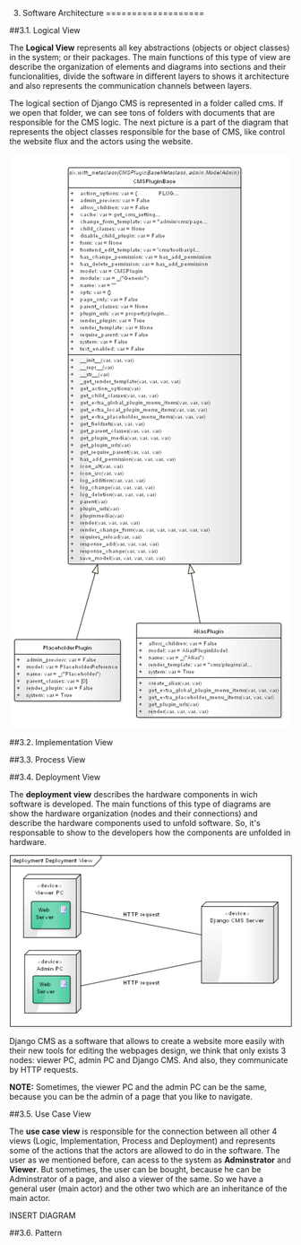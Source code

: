 3. Software Architecture
===================



##3.1. Logical View

The **Logical View** represents all key abstractions (objects or object classes) in the system; or their packages. The main functions of this type of view are describe the organization of elements and diagrams into sections and their funcionalities, divide the software in different layers to shows it architecture and also represents the communication channels between layers.

The logical section of Django CMS is represented in a folder called cms. If we open that folder, we can see tons of folders with documents that are responsible for the CMS logic. 
The next picture is a part of the diagram that represents the object classes responsible for the base of CMS, like control the website flux and the actors using the website.

![](/ESOF-docs/images/plugin.png)





##3.2. Implementation View

##3.3. Process View 

##3.4. Deployment View

The **deployment view** describes the hardware components in wich software is developed. The main functions of this type of diagrams are show the hardware organization (nodes and their connections) and describe the hardware components used to unfold software. So, it's responsable to show to the developers how the components are unfolded in hardware. 

![](/ESOF-docs/images/dev.png)

Django CMS as a software that allows to create a website more easily with their new tools for editing the webpages design, we think that only exists 3 nodes: viewer PC, admin PC and Django CMS. And also, they communicate by HTTP requests. 

**NOTE:** Sometimes, the viewer PC and the admin PC can be the same, because you can be the admin of a page that you like to navigate.

##3.5. Use Case View

The **use case view** is responsible for the connection between all other 4 views (Logic, Implementation, Process and Deployment) and represents some of the actions that the actors are allowed to do in the software. The user as we mentioned before, can acess to the system as **Adminstrator** and **Viewer**. But sometimes, the user can be bought, because he can be Adminstrator of a page, and also a viewer of the same. So we have a general user (main actor) and the other two which are an inheritance of the main actor.

INSERT DIAGRAM 

##3.6. Pattern



